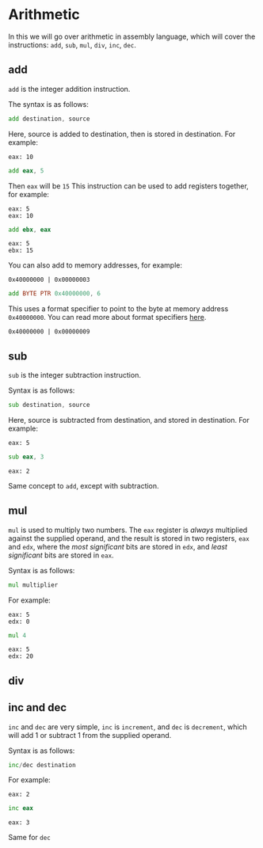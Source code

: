 # Arithmetic

In this we will go over arithmetic in assembly language, which will cover the instructions: `add`, `sub`, `mul`, `div`, `inc`, `dec`.

## add

`add` is the integer addition instruction.

The syntax is as follows:

```asm
add destination, source
```

Here, source is added to destination, then is stored in destination. For example:
```
eax: 10
```
```asm
add eax, 5
```
Then `eax` will be `15`
This instruction can be used to add registers together, for example:
```
eax: 5
eax: 10
```
```asm
add ebx, eax
```
```
eax: 5
ebx: 15
```
You can also add to memory addresses, for example:
```
0x40000000 | 0x00000003
```
```asm
add BYTE PTR 0x40000000, 6
```
This uses a format specifier to point to the byte at memory address `0x40000000`. You can read more about format specifiers [here](https://github.com/sashaCTF/pwn-rev-notes/blob/master/reverse-engineering/assembly-language/format-specifiers.md).
```
0x40000000 | 0x00000009
```

## sub

`sub` is the integer subtraction instruction.

Syntax is as follows:

```asm
sub destination, source
```
Here, source is subtracted from destination, and stored in destination. For example:
```
eax: 5
```
```asm
sub eax, 3
```
```
eax: 2
```
Same concept to `add`, except with subtraction.

## mul

`mul` is used to multiply two numbers. The `eax` register is *always* multiplied against the supplied operand, and the result is stored in two registers, `eax` and `edx`, where the *most significant* bits are stored in `edx`, and *least significant* bits are stored in `eax`.

Syntax is as follows:
```asm
mul multiplier
```
For example:
```
eax: 5
edx: 0
```
```asm
mul 4
```
```
eax: 5
edx: 20
```

## div

## inc and dec

`inc` and `dec` are very simple, `inc` is `increment`, and `dec` is `decrement`, which will add 1 or subtract 1 from the supplied operand.

Syntax is as follows:

```asm
inc/dec destination
```

For example:
```
eax: 2
```
```asm
inc eax
```
```
eax: 3
```

Same for `dec`
